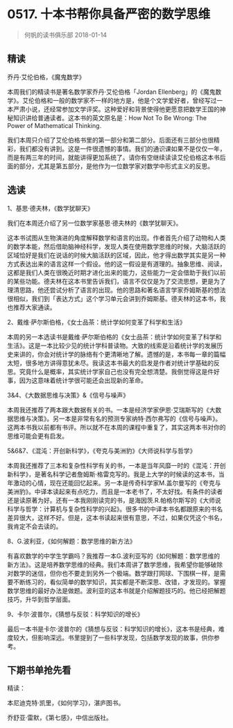 # 0517. 十本书帮你具备严密的数学思维
> 何帆的读书俱乐部
2018-01-14

## 精读

乔丹·艾伦伯格，《魔鬼数学》

本周我们的精读书是著名数学家乔丹·艾伦伯格「Jordan Ellenberg」的《魔鬼数学》。艾伦伯格和一般的数学家不一样的地方是，他是个文学爱好者，曾经写过一本严肃小说，还经常参加文学评奖。这种爱好和背景使得他更愿意把数学王国的神秘知识讲给普通读者。这本书的英文原名是：How Not To Be Wrong: The Power of Mathematical Thinking.

我们本周只介绍了艾伦伯格书里的第一部分和第二部分。后面还有三部分也很精彩，我们都没有讲到。这是一件很遗憾的事情。我们的通识课如果不是仅仅一年，而是有两三年的时间，就能讲得更加系统了。请你有空继续读读艾伦伯格这本书后面的部分，尤其是第五部分，是他作为一位数学家对数学中形式主义的反思。

## 选读

1、基思·德夫林，《数学犹聊天》

我们在本周还介绍了另一位数学家基思·德夫林的《数学犹聊天》。

这本书试图从生物演进的角度解释数学和语言的出现。作者首先介绍了动物和人类的数学本能，然后借助脑神经科学，发现人类在使用数学思维的时候，大脑活跃的区域恰好是我们在说话的时候大脑活跃的区域，因此，他才得出数学其实是另一种方式表达出来的语言这样一个假设。他的这一假设是有道理的。抽象思维、阅读，这都是我们人类在很晚近时期才进化出来的能力，这些能力一定会借助于我们以前的某些功能。德夫林在这本书里告诉我们，语言不仅仅是为了交流思想，更是为了理清思路，他还尝试分析了语言的出现。他的思路和著名语言学家乔姆斯基的想法很相似，我们到「表达方式」这个学习单元会讲到乔姆斯基。德夫林的这本书，我也推荐大家通读。

2、戴维·萨尔斯伯格，《女士品茶：统计学如何变革了科学和生活》

本周的另一本选读书是戴维·萨尔斯伯格的《女士品茶：统计学如何变革了科学和生活》。这是一本比较少见的统计学科普读物。大致的线索是沿着统计学的发展历史来讲的，你会对统计学的脉络有个更清晰地了解。遗憾的是，本书每一章的篇幅太短，很多地方讲得意犹未尽。我读这本书最大的启发是作者对统计学基础的反思。究竟什么是概率，其实统计学家自己也没有完全想清楚。我倒觉得这是件好事，因为这意味着统计学很可能还会出现新的革命。

3&4、《大数据思维与决策》&《信号与噪声》

本周我还推荐了两本跟大数据有关的书。一本是经济学家伊恩·艾瑞斯写的《大数据思维与决策》。另一本是非常有名的预测专家纳特·西尔弗写的《信号与噪声》。这两本书我以前都有书评。所以就不在本周的课程中重复了，其实这两本书对你的思维可能会更有启发。

5&6&7、《混沌：开创新科学》，《夸克与美洲豹》《大师说科学与哲学》

本周我还推荐了三本和复杂性科学有关的书，一本是当年风靡一时的《混沌：开创新科学》，是著名科学记者詹姆斯·格雷克写的。我是上大学的时候读的这本书，当年激动的心情，现在还能回忆起来。另一本是传奇科学家M.盖尔曼写的《夸克与美洲豹》。中译本读起来有点吃力，而且是一本老书了，不太好找。有条件的读者还是读原著为好。还有一本我刚刚读完的书，是海因茨.R.帕格尔斯写的《大师说科学与哲学：计算机与复杂性科学的兴起》。很多书的中译本书名都跟原来的书名差异很大，这样不好。但是，这本书读起来很有意思，不过，如果仅凭这个书名，我肯定不会去读的。

8、G.波利亚，《如何解题：数学思维的新方法》

有喜欢数学的中学生学霸吗？我推荐一本G.波利亚写的《如何解题：数学思维的新方法》。这是培养数学思维的经典。我们本周讲了数学思维，我希望你能够破除对数学的迷信，但你也不要走到另外一个极端。数学跟打网球、下围棋一样，是需要不断练习的，看似简单的数学知识，其实都是不断深思、改错，才发现的。掌握数学思维的最好办法是做题。波利亚的这本书就是介绍解题技巧的。他已经把解题技巧，升华到哲学层面。

9、卡尔·波普尔，《猜想与反驳：科学知识的增长》

最后一本书是卡尔·波普尔的《猜想与反驳：科学知识的增长》，这本书是经典，难度较大，但影响深远。书里提到了一些科学发现，包括数学发现的故事，供你参考。

## 下期书单抢先看

精读：

本尼迪克特·凯里，《如何学习》，湛庐图书。

乔舒亚·雷默，《第七感》，中信出版社。

